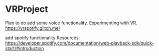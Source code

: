# VRProject

Plan to do add some voice functionality. Experimenting with VR.
https://vrspotify.glitch.me/

add spotify functionality
Resources:
https://developer.spotify.com/documentation/web-playback-sdk/quick-start/#introduction
